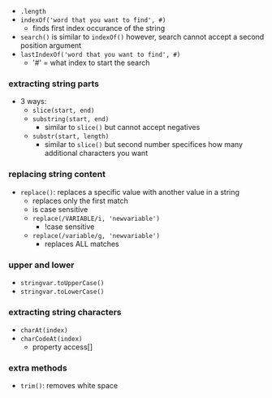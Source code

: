 - `.length`
- `indexOf('word that you want to find', #)`
    - finds first index occurance of the string
- `search()` is similar to `indexOf()` however, search cannot accept a second position argument
- `lastIndexOf('word that you want to find', #)`
    - '#' = what index to start the search

### extracting string parts
- 3 ways:
    - `slice(start, end)`
    - `substring(start, end)`
        - similar to `slice()` but cannot accept negatives
    - `substr(start, length)` 
        - similar to `slice()` but second number specifices how many additional characters you want

### replacing string content
- `replace()`: replaces a specific value with another value in a string
    - replaces only the first match
    - is case sensitive
    - `replace(/VARIABLE/i, 'newvariable')`
        - !case sensitive
    - `replace(/variable/g, 'newvariable')`
        - replaces ALL matches

### upper and lower
- `stringvar.toUpperCase()`
- `stringvar.toLowerCase()`

### extracting string characters
- `charAt(index)`
- `charCodeAt(index)`
    - property access[]

### extra methods
- `trim()`: removes white space